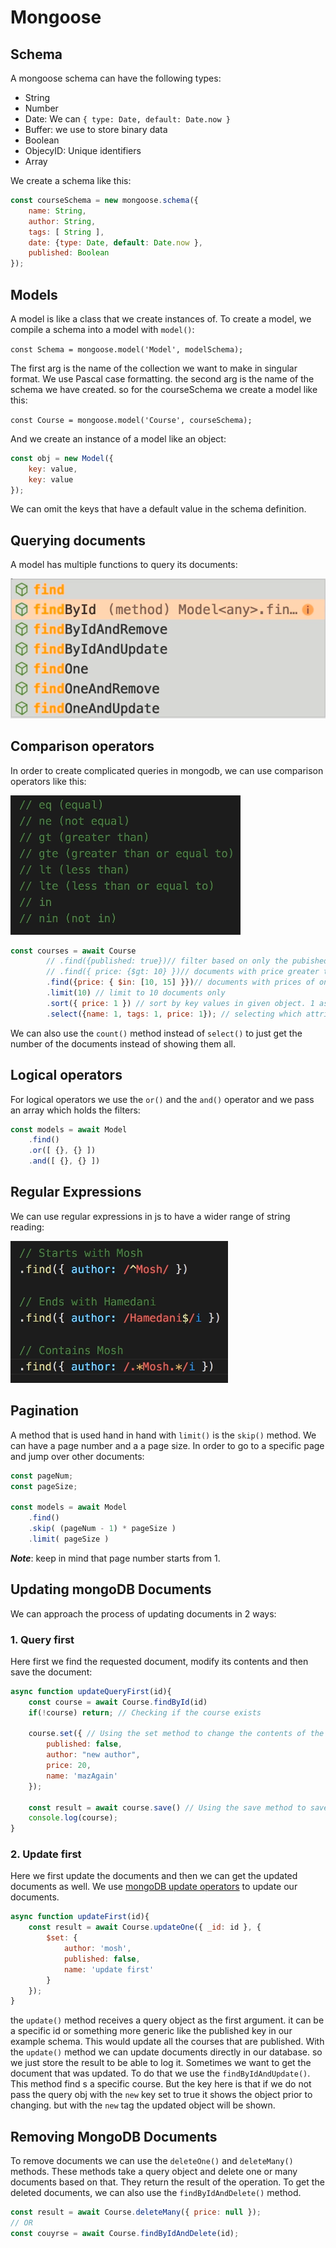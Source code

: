 # Mongoose

## Schema

A mongoose schema can have the following types:

- String
- Number
- Date: We can `{ type: Date, default: Date.now }`
- Buffer: we use to store binary data
- Boolean
- ObjecyID: Unique identifiers
- Array

We create a schema like this:

```js
const courseSchema = new mongoose.schema({
    name: String,
    author: String,
    tags: [ String ],
    date: {type: Date, default: Date.now },
    published: Boolean
});
```

## Models

A model is like a class that we create instances of.
To create a model, we compile a schema into a model with `model()`:

`const Schema = mongoose.model('Model', modelSchema);`

The first arg is the name of the collection we want to make in singular format. We use Pascal case formatting. the second arg is the name of the schema we have created. so for the courseSchema we create a model like this:

`const Course = mongoose.model('Course', courseSchema);`

And we create an instance of a model like an object:

```js
const obj = new Model({
    key: value,
    key: value
});
```

We can omit the keys that have a default value in the schema definition.

## Querying documents

A model has multiple functions to query its documents:

![4dda5f973a13c0e52b0cc251089e79e8.png](../../_resources/4dda5f973a13c0e52b0cc251089e79e8.png)

## Comparison operators

In order to create complicated queries in mongodb, we can use comparison operators like this:

![5d6d4d238b9cbd704e532297cd942523.png](../../_resources/5d6d4d238b9cbd704e532297cd942523.png)

```js
const courses = await Course
        // .find({published: true})// filter based on only the pubished
        // .find({ price: {$gt: 10} })// documents with price greater than 10
        .find({price: { $in: [10, 15] }})// documents with prices of only 10 and 15
        .limit(10) // limit to 10 documents only
        .sort({ price: 1 }) // sort by key values in given object. 1 ascending and -1 descending order
        .select({name: 1, tags: 1, price: 1}); // selecting which attributes to show
```

We can also use the `count()` method instead of `select()` to just get the number of the documents instead of showing them all.

## Logical operators

For logical operators we use the `or()` and the `and()` operator and we pass an array which holds the filters:

```js
const models = await Model
    .find()
    .or([ {}, {} ])
    .and([ {}, {} ])

```

## Regular Expressions

We can use regular expressions in js to have a wider range of string reading:

![862af9f7aeafd439c2798f1c4fc5949e.png](../../_resources/862af9f7aeafd439c2798f1c4fc5949e.png)

## Pagination

A method that is used hand in hand with `limit()` is the `skip()` method. We can have a page number and a a page size. In order to go to a specific page and jump over other documents:

```js
const pageNum;
const pageSize;

const models = await Model
    .find()
    .skip( (pageNum - 1) * pageSize )
    .limit( pageSize )
```

***Note***: keep in mind that page number starts from 1.

## Updating mongoDB Documents

We can approach the process of updating documents in 2 ways:

### 1\. Query first

Here first we find the requested document, modify its contents and then save the document:

```js
async function updateQueryFirst(id){
    const course = await Course.findById(id)
    if(!course) return; // Checking if the course exists
    
    course.set({ // Using the set method to change the contents of the document
        published: false,
        author: "new author",
        price: 20,
        name: 'mazAgain'
    });
    
    const result = await course.save() // Using the save method to save the document
    console.log(course);    
}
```

### 2\. Update first

Here we first update the documents and then we can get the updated documents as well.
We use [mongoDB update operators](https://www.mongodb.com/docs/manual/reference/operator/update/#fields) to update our documents.

```js
async function updateFirst(id){
    const result = await Course.updateOne({ _id: id }, {
        $set: {
            author: 'mosh',
            published: false,
            name: 'update first'
        }
    });
}
```

the `update()` method receives a query object as the first argument. it can be a specific id or something more generic like the published key in our example schema. This would update all the courses that are published.
With the `update()` method we can update documents directly in our database. so we just store the result to be able to log it.
Sometimes we want to get the document that was updated. To do that we use the `findByIdAndUpdate()`. This method find s a specific course. But the key here is that if we do not pass the query obj with the `new` key set to true it shows the object prior to changing. but with the `new` tag the updated object will be shown.

## Removing MongoDB Documents

To remove documents we can use the `deleteOne()` and `deleteMany()` methods. These methods take a query object and delete one or many documents based on that. They return the result of the operation. To get the deleted documents, we can also use the `findByIdAndDelete()` method.

```js
const result = await Course.deleteMany({ price: null });
// OR
const couyrse = await Course.findByIdAndDelete(id);
```